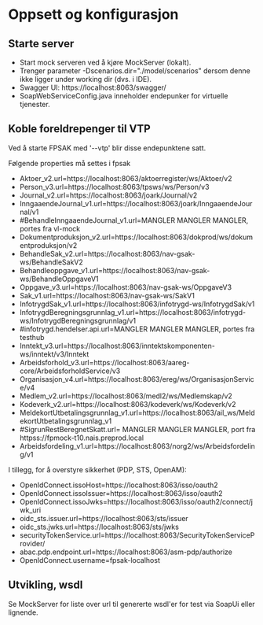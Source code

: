 Oppsett og konfigurasjon
====

Starte server
----
* Start mock serveren ved å kjøre MockServer (lokalt).
* Trenger parameter -Dscenarios.dir="./model/scenarios" dersom denne ikke ligger under working dir (dvs. i IDE).
* Swagger UI: https://localhost:8063/swagger/
* SoapWebServiceConfig.java inneholder endepunker for virtuelle tjenester.

Koble foreldrepenger til VTP
------

Ved å starte FPSAK med '--vtp' blir disse endepunktene satt.

Følgende properties må settes i fpsak

* Aktoer_v2.url=https://localhost:8063/aktoerregister/ws/Aktoer/v2
* Person_v3.url=https://localhost:8063/tpsws/ws/Person/v3
* Journal_v2.url=https://localhost:8063/joark/Journal/v2
* InngaaendeJournal_v1.url=https://localhost:8063/joark/InngaaendeJournal/v1
* #BehandleInngaaendeJournal_v1.url=MANGLER MANGLER MANGLER, portes fra vl-mock
* Dokumentproduksjon_v2.url=https://localhost:8063/dokprod/ws/dokumentproduksjon/v2
* BehandleSak_v2.url=https://localhost:8063/nav-gsak-ws/BehandleSakV2
* Behandleoppgave_v1.url=https://localhost:8063/nav-gsak-ws/BehandleOppgaveV1
* Oppgave_v3.url=https://localhost:8063/nav-gsak-ws/OppgaveV3
* Sak_v1.url=https://localhost:8063/nav-gsak-ws/SakV1
* InfotrygdSak_v1.url=https://localhost:8063/infotrygd-ws/InfotrygdSak/v1
* InfotrygdBeregningsgrunnlag_v1.url=https://localhost:8063/infotrygd-ws/InfotrygdBeregningsgrunnlag/v1
* #infotrygd.hendelser.api.url=MANGLER MANGLER MANGLER, portes fra testhub
* Inntekt_v3.url=https://localhost:8063/inntektskomponenten-ws/inntekt/v3/Inntekt
* Arbeidsforhold_v3.url=https://localhost:8063/aareg-core/ArbeidsforholdService/v3
* Organisasjon_v4.url=https://localhost:8063/ereg/ws/OrganisasjonService/v4
* Medlem_v2.url=https://localhost:8063/medl2/ws/Medlemskap/v2
* Kodeverk_v2.url=https://localhost:8063/kodeverk/ws/Kodeverk/v2
* MeldekortUtbetalingsgrunnlag_v1.url=https://localhost:8063/ail_ws/MeldekortUtbetalingsgrunnlag_v1
* #SigrunRestBeregnetSkatt.url= MANGLER MANGLER MANGLER, port fra httpss://fpmock-t10.nais.preprod.local
* Arbeidsfordeling_v1.url=https://localhost:8063/norg2/ws/Arbeidsfordeling/v1

I tillegg, for å overstyre sikkerhet (PDP, STS, OpenAM):
* OpenIdConnect.issoHost=https://localhost:8063/isso/oauth2
* OpenIdConnect.issoIssuer=https://localhost:8063/isso/oauth2
* OpenIdConnect.issoJwks=https://localhost:8063/isso/oauth2/connect/jwk_uri
* oidc_sts.issuer.url=https://localhost:8063/sts/issuer
* oidc_sts.jwks.url=https://localhost:8063/sts/jwks
* securityTokenService.url=https://localhost:8063/SecurityTokenServiceProvider/
* abac.pdp.endpoint.url=https://localhost:8063/asm-pdp/authorize
* OpenIdConnect.username=fpsak-localhost

Utvikling, wsdl
----
Se MockServer for liste over url til genererte wsdl'er for test via SoapUi eller lignende.
